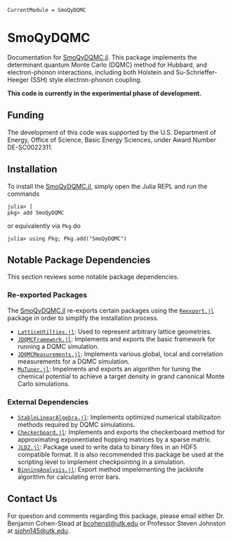 ```@meta
CurrentModule = SmoQyDQMC
```

# SmoQyDQMC

Documentation for [SmoQyDQMC.jl](https://github.com/SmoQySuite/SmoQyDQMC.jl).
This package implements the determinant quantum Monte Carlo (DQMC) method for Hubbard,
and electron-phonon interactions, including both Holstein and Su-Schrieffer-Heeger (SSH) style
electron-phonon coupling.

**This code is currently in the experimental phase of development.**

## Funding

The development of this code was supported by the U.S. Department of Energy, Office of Science, Basic Energy Sciences,
under Award Number DE-SC0022311.

## Installation

To install the [SmoQyDQMC.jl](https://github.com/SmoQySuite/SmoQyDQMC.jl),
simply open the Julia REPL and run the commands
```
julia> ]
pkg> add SmoQyDQMC
```
or equivalently via `Pkg` do
```
julia> using Pkg; Pkg.add("SmoQyDQMC")
```

## Notable Package Dependencies

This section reviews some notable package dependencies.

### Re-exported Packages

The [SmoQyDQMC.jl](https://github.com/SmoQySuite/SmoQyDQMC.jl) re-exports certain packages using
the [`Reexport.jl`](https://github.com/simonster/Reexport.jl.git) package in order to simplify the installation process.

- [`LatticeUtilties.jl`](https://github.com/cohensbw/LatticeUtilities.jl.git): Used to represent arbitrary lattice geometries.
- [`JDQMCFramework.jl`](https://github.com/SmoQySuite/JDQMCFramework.jl.git): Implements and exports the basic framework for running a DQMC simulation.
- [`JDQMCMeasurements.jl`](https://github.com/SmoQySuite/JDQMCMeasurements.jl.git): Implements various global, local and correlation measurements for a DQMC simulation.
- [`MuTuner.jl`](https://github.com/cohensbw/MuTuner.jl.git): Impelments and exports an algorithm for tuning the chemical potential to achieve a target density in grand canonical Monte Carlo simulations.

### External Dependencies

- [`StableLinearAlgebra.jl`](https://github.com/cohensbw/StableLinearAlgebra.jl.git): Implements optimized numerical stabilizaiton methods required by DQMC simulations.
- [`Checkerboard.jl`](https://github.com/cohensbw/Checkerboard.jl.git): Implements and exports the checkerboard method for approximating exponentiated hopping matrices by a sparse matrix.
- [`JLD2.jl`](https://github.com/JuliaIO/JLD2.jl.git): Package used to write data to binary files in an HDF5 compatible format. It is also recommended this package be used at the scripting level to implement checkpointing in a simulation.
- [`BinningAnalysis.jl`](https://github.com/carstenbauer/BinningAnalysis.jl.git): Export method impelementing the jackknife algorithm for calculating error bars.

## Contact Us

For question and comments regarding this package, please email either Dr. Benjamin Cohen-Stead at [bcohenst@utk.edu](mailto:bcohenst@utk.edu) or Professor Steven Johnston at [sjohn145@utk.edu](mailto:sjohn145@utk.edu).
